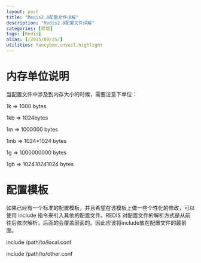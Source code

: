 ```yaml
---
layout: post
title: "Redis2.8配置文件详解"
description: "Redis2.8配置文件详解"
categories: [转载]
tags: [Redis]
alias: [/2015/09/25/]
utilities: fancybox,unveil,highlight
---
```


# 内存单位说明

当配置文件中涉及到内存大小的时候，需要注意下单位：

1k => 1000 bytes

1kb => 1024bytes

1m => 1000000 bytes

1mb => 1024*1024 bytes

1g => 1000000000 bytes

1gb => 1024*1024*1024 bytes


# 配置模板

如果已经有一个标准的配置模板，并且希望在该模板上做一些个性化的修改，可以使用 include 指令来引入其他的配置文件。REDIS 对配置文件的解析方式是从前往后依次解析，后面的会覆盖前面的。因此应该将include放在配置文件的最前面。

include /path/to/local.conf

include /path/to/other.conf

